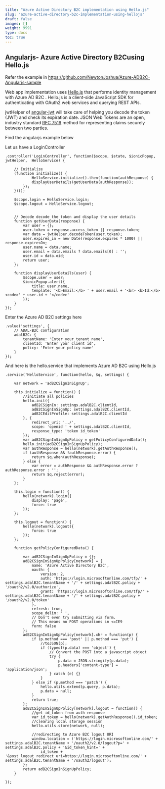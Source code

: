 ```yaml
---
title: "Azure Active Directory B2C implementation using Hello.js"
slug: "azure-active-directory-b2c-implementation-using-hellojs"
draft: false
images: []
weight: 9991
type: docs
toc: true
---
```


## Angularjs- Azure Active Directory B2Cusing Hello.js
Refer the example in https://github.com/NewtonJoshua/Azure-ADB2C-Angularjs-sample


Web app implementation uses [Hello.js](http://adodson.com/hello.js/) that performs identity management with Azure AD B2C . Hello.js is a client-side JavaScript SDK for authenticating with OAuth2 web services and querying REST APIs.

jwtHelper of [angular-jwt](https://github.com/auth0/angular-jwt) will take care of helping you decode the token (JWT) and check its expiration date. JSON Web Tokens are an open, industry standard [RFC 7519](https://tools.ietf.org/html/rfc7519) method for representing claims securely between two parties.

Find the angularjs example below

Let us have a LoginController



    .controller('LoginController', function($scope, $state, $ionicPopup, jwtHelper,  HelloService) {

        // Initialize
        (function initialize() {
                HelloService.initialize().then(function(authResponse) {
                displayUserDetails(getUserData(authResponse));
            });
        })();

        $scope.login = HelloService.login;
        $scope.logout = HelloService.logout;


        // Decode decode the token and display the user details
        function getUserData(response) {
            var user = {};
            user.token = response.access_token || response.token;
            var data = jwtHelper.decodeToken(user.token);
            user.expires_in = new Date(response.expires * 1000) || response.expiresOn;
            user.name = data.name;
            user.email = data.emails ? data.emails[0] : '';
            user.id = data.oid;
            return user;
        };

        function displayUserDetails(user) {
            $scope.user = user;
            $ionicPopup.alert({
                title: user.name,
                template: '<b>Email:</b> ' + user.email + '<br> <b>Id:</b> <code>' + user.id + '</code>'
            });
        }
    });

Enter the Azure AD B2C settings here


    .value('settings', {
        // ADAL-B2C configuration
        adalB2C: {
            tenantName: 'Enter your tenant name',
            clientId: 'Enter your client id',
            policy: 'Enter your policy name'
        }
    });

And here is the hello.service that implements Azure AD B2C using Hello.js


    .service('HelloService', function(hello, $q, settings) {

        var network = 'adB2CSignInSignUp';

        this.initialize = function() {
            //initiate all policies
            hello.init({
                adB2CSignIn: settings.adalB2C.clientId,
                adB2CSignInSignUp: settings.adalB2C.clientId,
                adB2CEditProfile: settings.adalB2C.clientId
            }, {
                redirect_uri: '../',
                scope: 'openid ' + settings.adalB2C.clientId,
                response_type: 'token id_token'
            });
            var adB2CSignInSignUpPolicy = getPolicyConfiguredData();
            hello.init(adB2CSignInSignUpPolicy);
            var authResponse = hello(network).getAuthResponse();
            if (authResponse && !authResponse.error) {
                return $q.when(authResponse);
            } else {
                var error = authResponse && authResponse.error ? authResponse.error : '';
                return $q.reject(error);
            }
        };

        this.login = function() {
            hello(network).login({
                display: 'page',
                force: true
            });
        };

        this.logout = function() {
            hello(network).logout({
                force: true
            });
        };

        function getPolicyConfiguredData() {

            var adB2CSignInSignUpPolicy = {};
            adB2CSignInSignUpPolicy[network] = {
                name: 'Azure Active Directory B2C',
                oauth: {
                    version: 2,
                    auth: 'https://login.microsoftonline.com/tfp/' + settings.adalB2C.tenantName + '/' + settings.adalB2C.policy + '/oauth2/v2.0/authorize',
                    grant: 'https://login.microsoftonline.com/tfp/' + settings.adalB2C.tenantName + '/' + settings.adalB2C.policy + '/oauth2/v2.0/token'
                },
                refresh: true,
                scope_delim: ' ',
                // Don't even try submitting via form.
                // This means no POST operations in <=IE9
                form: false
            };
            adB2CSignInSignUpPolicy[network].xhr = function(p) {
                if (p.method === 'post' || p.method === 'put') {
                    //toJSON(p);
                    if (typeof(p.data) === 'object') {
                        // Convert the POST into a javascript object
                        try {
                            p.data = JSON.stringify(p.data);
                            p.headers['content-type'] = 'application/json';
                        } catch (e) {}
                    }
                } else if (p.method === 'patch') {
                    hello.utils.extend(p.query, p.data);
                    p.data = null;
                }
                return true;
            };
            adB2CSignInSignUpPolicy[network].logout = function() {
                //get id_token from auth response
                var id_token = hello(network).getAuthResponse().id_token;
                //clearing local storage session
                hello.utils.store(network, null);

                //redirecting to Azure B2C logout URI
                window.location = ('https://login.microsoftonline.com/' + settings.adalB2C.tenantName + '/oauth2/v2.0/logout?p=' + settings.adalB2C.policy + '&id_token_hint=' +
                    id_token + '&post_logout_redirect_uri=https://login.microsoftonline.com/' + settings.adalB2C.tenantName + '/oauth2/logout');
            };
            return adB2CSignInSignUpPolicy;
        }

    });

